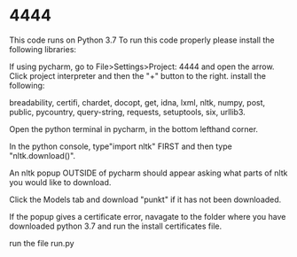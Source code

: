 # 4444
This code runs on Python 3.7
To run this code properly please install the following libraries:

If using pycharm, go to File>Settings>Project: 4444 and open the arrow. 
Click project interpreter and then the "+" button to the right. install the following:

breadability,
certifi,
chardet,
docopt,
get,
idna,
lxml,
nltk,
numpy,
post,
public,
pycountry,
query-string,
requests,
setuptools,
six,
urllib3.

Open the python terminal in pycharm, in the bottom lefthand corner.
 
In the python console, 
type"import nltk" FIRST 
and then type "nltk.download()". 

An nltk popup OUTSIDE of pycharm should appear asking what parts of 
nltk you would like to download. 

Click the Models tab and download "punkt" if it has not been downloaded.
 
If the popup gives a certificate error, navagate to the folder where you 
have downloaded python 3.7 and run the install certificates file.

run the file run.py
